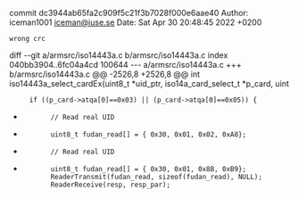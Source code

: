 commit dc3944ab65fa2c909f5c21f3b7028f000e6aae40
Author: iceman1001 <iceman@iuse.se>
Date:   Sat Apr 30 20:48:45 2022 +0200

    wrong crc

diff --git a/armsrc/iso14443a.c b/armsrc/iso14443a.c
index 040bb3904..6fc04a4cd 100644
--- a/armsrc/iso14443a.c
+++ b/armsrc/iso14443a.c
@@ -2526,8 +2526,8 @@ int iso14443a_select_cardEx(uint8_t *uid_ptr, iso14a_card_select_t *p_card, uint
 
         if ((p_card->atqa[0]==0x03) || (p_card->atqa[0]==0x05)) {
 
-            // Read real UID
-            uint8_t fudan_read[] = { 0x30, 0x01, 0x02, 0xA8};
+            // Read real UID 
+            uint8_t fudan_read[] = { 0x30, 0x01, 0x8B, 0xB9};
             ReaderTransmit(fudan_read, sizeof(fudan_read), NULL); 
             ReaderReceive(resp, resp_par);
 
